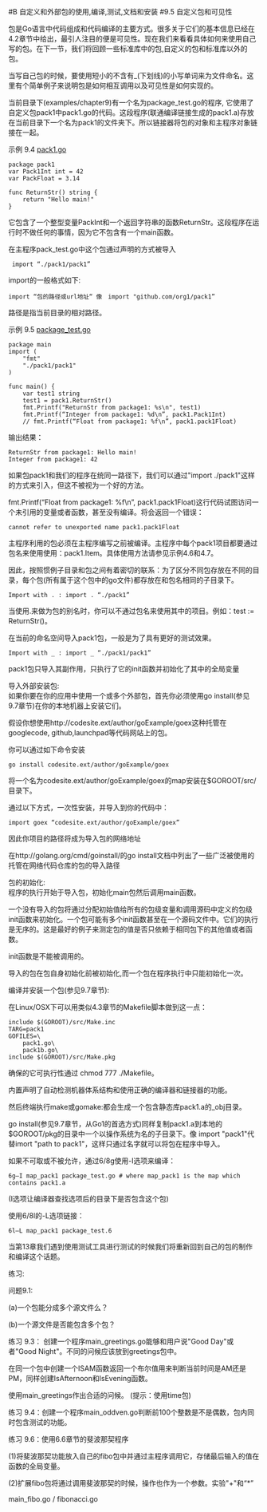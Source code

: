 #B 自定义和外部包的使用,编译,测试,文档和安装
#9.5 自定义包和可见性

包是Go语言中代码组成和代码编译的主要方式。很多关于它们的基本信息已经在4.2章节中给出，最引人注目的便是可见性。现在我们来看看具体如何来使用自己写的包。在下一节，我们将回顾一些标准库中的包,自定义的包和标准库以外的包。

当写自己包的时候，要使用短小的不含有_(下划线)的小写单词来为文件命名。这里有个简单例子来说明包是如何相互调用以及可见性是如何实现的。

当前目录下(examples/chapter9)有一个名为package_test.go的程序, 它使用了自定义包pack1中pack1.go的代码。这段程序(联通编译链接生成的pack1.a)存放在当前目录下一个名为pack1的文件夹下。所以链接器将包的对象和主程序对象链接在一起。

示例 9.4 [pack1.go](examples/chapter_9/pack1.go)

    package pack1
    var Pack1Int int = 42
    var PackFloat = 3.14
    
    func ReturnStr() string {
    	return "Hello main!"
    }
    
它包含了一个整型变量PackInt和一个返回字符串的函数ReturnStr。这段程序在运行时不做任何的事情，因为它不包含有一个main函数。

在主程序pack_test.go中这个包通过声明的方式被导入

	 import “./pack1/pack1”import的一般格式如下:
	import “包的路径或url地址“ 像　import "github.com/org1/pack1”

路径是指当前目录的相对路径。

示例 9.5 [package_test.go](examples/chapter_9/package_test.go)
	
	package main
	import (
		"fmt"
		"./pack1/pack1"
	)
		
	func main() {
		var test1 string
		test1 = pack1.ReturnStr()
		fmt.Printf("ReturnStr from package1: %s\n", test1)
		fmt.Printf(“Integer from package1: %d\n”, pack1.Pack1Int)		// fmt.Printf(“Float from package1: %f\n”, pack1.pack1Float)
		
输出结果：
	ReturnStr from package1: Hello main! 	Integer from package1: 42
	
如果包pack1和我们的程序在统同一路径下，我们可以通过"import ./pack1"这样的方式来引入，但这不被视为一个好的方法。
fmt.Printf(“Float from package1: %f\n”, pack1.pack1Float)这行代码试图访问一个未引用的变量或者函数，甚至没有编译。将会返回一个错误：
	cannot refer to unexported name pack1.pack1Float
	
主程序利用的包必须在主程序编写之前被编译。主程序中每个pack1项目都要通过包名来使用使用：pack1.Item。具体使用方法请参见示例4.6和4.7。		
	
因此，按照惯例子目录和包之间有着密切的联系：为了区分不同包存放在不同的目录，每个包(所有属于这个包中的go文件)都存放在和包名相同的子目录下。

	Import with . : import . “./pack1”
	
当使用.来做为包的别名时，你可以不通过包名来使用其中的项目。例如：test := ReturnStr()。

在当前的命名空间导入pack1包，一般是为了具有更好的测试效果。

	Import with _ : import _ “./pack1/pack1”

pack1包只导入其副作用，只执行了它的init函数并初始化了其中的全局变量

导入外部安装包:  
如果你要在你的应用中使用一个或多个外部包，首先你必须使用go install(参见9.7章节)在你的本地机器上安装它们。

假设你想使用http://codesite.ext/author/goExample/goex这种托管在googlecode,  github,launchpad等代码网站上的包。

你可以通过如下命令安装  

	go install codesite.ext/author/goExample/goex

将一个名为codesite.ext/author/goExample/goex的map安装在$GOROOT/src/目录下。

通过以下方式，一次性安装，并导入到你的代码中：

	import goex “codesite.ext/author/goExample/goex”
	
因此你项目的路径将成为导入包的网络地址

在http://golang.org/cmd/goinstall/的go install文档中列出了一些广泛被使用的托管在网络代码仓库的包的导入路径

包的初始化:  
程序的执行开始于导入包，初始化main包然后调用main函数。

一个没有导入的包将通过分配初始值给所有的包级变量和调用源码中定义的包级init函数来初始化。一个包可能有多个init函数甚至在一个源码文件中。它们的执行是无序的。这是最好的例子来测定包的值是否只依赖于相同包下的其他值或者函数。

init函数是不能被调用的。

导入的包在包自身初始化前被初始化,而一个包在程序执行中只能初始化一次。

编译并安装一个包(参见9.7章节):

在Linux/OSX下可以用类似4.3章节的Makefile脚本做到这一点：

	include $(GOROOT)/src/Make.inc	TARG=pack1	GOFILES=\	 	pack1.go\	 	pack1b.go\	include $(GOROOT)/src/Make.pkg
确保的它可执行性通过 chmod 777 ./Makefile。

内置声明了自动检测机器体系结构和使用正确的编译器和链接器的功能。

然后终端执行make或gomake:都会生成一个包含静态库pack1.a的_obj目录。

go install(参见9.7章节，从Go1的首选方式)同样复制pack1.a到本地的$GOROOT/pkg的目录中一个以操作系统为名的子目录下。像 import "pack1"代替imort "path to pack1"，这样只通过名字就可以将包在程序中导入。

如果不可取或不被允许，通过6/8g使用-I选项来编译：
	
	6g—I map_pack1 package_test.go # where map_pack1 is the map which contains pack1.a(I选项让编译器查找选项后的目录下是否包含这个包)
使用6/8l的-L选项链接：
	6l—L map_pack1 package_test.6

当第13章我们遇到使用测试工具进行测试的时候我们将重新回到自己的包的制作和编译这个话题。

练习:

问题9.1:

(a)一个包能分成多个源文件么？

(b)一个源文件是否能包含多个包？

练习 9.3：
创建一个程序main_greetings.go能够和用户说"Good Day"或者"Good Night"。不同的问候应该放到greetings包中。

在同一个包中创建一个ISAM函数返回一个布尔值用来判断当前时间是AM还是PM，同样创建IsAfternoon和IsEvening函数。

使用main_greetings作出合适的问候。
(提示：使用time包)

练习	9.4：创建一个程序main_oddven.go判断前100个整数是不是偶数，包内同时包含测试的功能。

练习 9.6：使用6.6章节的斐波那契程序

(1)将斐波那契功能放入自己的fibo包中并通过主程序调用它，存储最后输入的值在函数的全局变量。

(2)扩展fibo包将通过调用斐波那契的时候，操作也作为一个参数。实验"+"和“*” 

main_fibo.go / fibonacci.go



